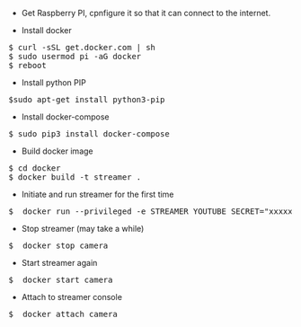 * Get Raspberry PI, cpnfigure it so that it can connect to the internet.

* Install docker
<pre>
$ curl -sSL get.docker.com | sh
$ sudo usermod pi -aG docker
$ reboot
</pre>
        
* Install python PIP
<pre>
$sudo apt-get install python3-pip
</pre>

* Install docker-compose
<pre>
$ sudo pip3 install docker-compose
</pre>

* Build docker image
<pre>
$ cd docker
$ docker build -t streamer .
</pre>
 
* Initiate and run streamer for the first time
<pre>
$  docker run --privileged -e STREAMER_YOUTUBE_SECRET="xxxxxxxxxxxxxxxx" -e STREAMER_BITRATE=500000 -e STREAMER_FPS=30 --name camera streamer
</pre>

* Stop streamer (may take a while)
<pre>
$  docker stop camera  
</pre>

* Start streamer again
<pre>
$  docker start camera
</pre>

* Attach to streamer console
<pre>
$  docker attach camera
</pre>


